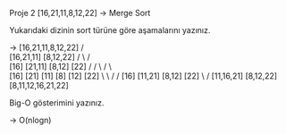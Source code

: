Proje 2
[16,21,11,8,12,22] -> Merge Sort

Yukarıdaki dizinin sort türüne göre aşamalarını yazınız.

->  [16,21,11,8,12,22]
    /           \
  [16,21,11]    [8,12,22]
    /     \         /   \
  [16]  [21,11]  [8,12] [22] 
   /   /   \        / \      \
[16] [21] [11]   [8] [12]  [22]
   \     \          /       /
  [16] [11,21]   [8,12]   [22]
      \                 /
   [11,16,21]      [8,12,22]
                \
        [8,11,12,16,21,22]    


Big-O gösterimini yazınız.

-> O(nlogn)